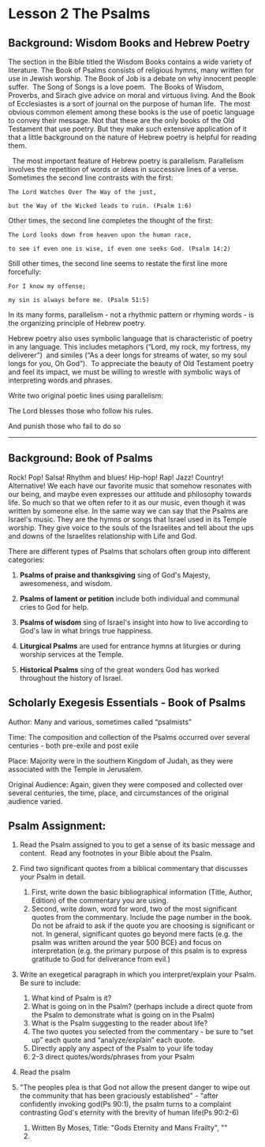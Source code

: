 # Lesson 2 The Psalms

  

## Background: Wisdom Books and Hebrew Poetry

The section in the Bible titled the Wisdom Books contains a wide variety of literature. The Book of Psalms consists of religious hymns, many written for use in Jewish worship. The Book of Job is a debate on why innocent people suffer.  The Song of Songs is a love poem.  The Books of Wisdom, Proverbs, and Sirach give advice on moral and virtuous living. And the Book of Ecclesiastes is a sort of journal on the purpose of human life.  The most obvious common element among these books is the use of poetic language to convey their message. Not that these are the only books of the Old Testament that use poetry. But they make such extensive application of it that a little background on the nature of Hebrew poetry is helpful for reading them.

  The most important feature of Hebrew poetry is parallelism. Parallelism involves the repetition of words or ideas in successive lines of a verse. Sometimes the second line contrasts with the first:

  

```
The Lord Watches Over The Way of the just,

but the Way of the Wicked leads to ruin. (Psalm 1:6)
```

  

Other times, the second line completes the thought of the first:

  

```
The Lord looks down from heaven upon the human race,

to see if even one is wise, if even one seeks God. (Psalm 14:2)
```

  

Still other times, the second line seems to restate the first line more forcefully:

```
For I know my offense;

my sin is always before me. (Psalm 51:5)
```
  

In its many forms, parallelism - not a rhythmic pattern or rhyming words - is the organizing principle of Hebrew poetry.

Hebrew poetry also uses symbolic language that is characteristic of poetry in any language. This includes metaphors (“Lord, my rock, my fortress, my deliverer”)  and similes (“As a deer longs for streams of water, so my soul longs for you, Oh God”).  To appreciate the beauty of Old Testament poetry and feel its impact, we must be willing to wrestle with symbolic ways of interpreting words and phrases. 

  

Write two original poetic lines using parallelism:

  

The Lord blesses those who follow his rules.

And punish those who fail to do so

  
  
---
  
  

## Background: Book of Psalms

Rock! Pop! Salsa! Rhythm and blues! Hip-hop! Rap! Jazz! Country! Alternative! We each have our favorite music that somehow resonates with our being, and maybe even expresses our attitude and philosophy towards life. So much so that we often refer to it as our music, even though it was written by someone else. In the same way we can say that the Psalms are Israel's music. They are the hymns or songs that Israel used in its Temple worship. They give voice to the souls of the Israelites and tell about the ups and downs of the Israelites relationship with Life and God. 

There are different types of Psalms that scholars often group into different categories:

  

1. __Psalms of praise and thanksgiving__ sing of God's Majesty, awesomeness, and wisdom.
    
2. __Psalms of lament or petition__ include both individual and communal cries to God for help.
    
3. __Psalms of wisdom__ sing of Israel's insight into how to live according to God's law in what brings true happiness.
    
4. __Liturgical Psalms__ are used for entrance hymns at liturgies or during worship services at the Temple.
    
5. __Historical Psalms__ sing of the great wonders God has worked throughout the history of Israel.
    

  

## Scholarly Exegesis Essentials - Book of Psalms

Author: Many and various, sometimes called “psalmists”

Time: The composition and collection of the Psalms occurred over several centuries - both pre-exile and post exile

Place: Majority were in the southern Kingdom of Judah, as they were associated with the Temple in Jerusalem.

Original Audience: Again, given they were composed and collected over several centuries, the time, place, and circumstances of the original audience varied.

  

## Psalm Assignment:

1.  Read the Psalm assigned to you to get a sense of its basic message and content.  Read any footnotes in your Bible about the Psalm.
2.  Find two significant quotes from a biblical commentary that discusses your Psalm in detail.   
    1.  First, write down the basic bibliographical information (Title, Author, Edition) of the commentary you are using.
    2.  Second, write down, word for word, two of the most significant quotes from the commentary. Include the page number in the book.  Do not be afraid to ask if the quote you are choosing is significant or not. In general, significant quotes go beyond mere facts (e.g. the psalm was written around the year 500 BCE) and focus on interpretation (e.g. the primary purpose of this psalm is to express gratitude to God for deliverance from evil.)
3.  Write an exegetical paragraph in which you interpret/explain your Psalm. Be sure to include:
    1.  What kind of Psalm is it?
    2.  What is going on in the Psalm? (perhaps include a direct quote from the Psalm to demonstrate what is going on in the Psalm) 
    3.  What is the Psalm suggesting to the reader about life? 
    4.  The two quotes you selected from the commentary - be sure to “set up” each quote and “analyze/explain” each quote.
    5.  Directly apply any aspect of the Psalm to your life today
    6.  2-3 direct quotes/words/phrases from your Psalm


1. Read the psalm
2. "The peoples plea is that God not allow the present danger to wipe out the community that has been graciously established" - "after confidently invoking god(Ps 90:1), the psalm turns to a complaint contrasting God's eternity with the brevity of human life(Ps 90:2-6)
	1. Written By Moses, Title: "Gods Eternity and Mans Frailty", ""
	2. 